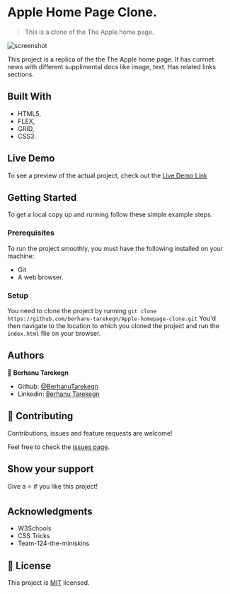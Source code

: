 # Apple Home Page Clone.

> This is a clone of the The Apple home page.

![screenshot](./assets/imges/apple.png)

This project is a replica of the the The Apple home page. It has currnet news with different supplimental docs like image, text. Has related links sections.

## Built With

- HTML5,
- FLEX,
- GRID,
- CSS3.

## Live Demo

To see a preview of the actual project, check out the [Live Demo Link](https://rawcdn.githack.com/berhanu-tarekegn/Apple-homepage-clone/develop/index.html)


## Getting Started

To get a local copy up and running follow these simple example steps.

### Prerequisites
To run the project smoothly, you must have the following installed on your machine:

- Git
- A web browser.

### Setup
You need to clone the project by running `git clone https://github.com/berhanu-tarekegn/Apple-homepage-clone.git` You'd then navigate to the location to which you cloned the project and run the `index.html` file on your browser.

## Authors

👤 **Berhanu Tarekegn**

- Github: [@BerhanuTarekegn](https://github.com/berhanu-tarekegn)
- Linkedin: [Berhanu Tarekegn](https://www.linkedin.com/in/berhanu-tarekegn-687367123/)

## 🤝 Contributing

Contributions, issues and feature requests are welcome!

Feel free to check the [issues page](issues/).

## Show your support

Give a ⭐️ if you like this project!

## Acknowledgments

- W3Schools
- CSS Tricks
- Team-124-the-miniskins 

## 📝 License

This project is [MIT](lic.url) licensed.
